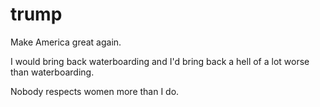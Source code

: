 # trump

Make America great again.

I would bring back waterboarding and I'd bring back a hell of a lot worse than waterboarding.

Nobody respects women more than I do.
